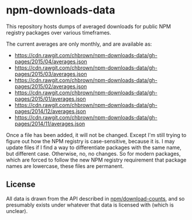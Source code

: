 # npm-downloads-data

This repository hosts dumps of averaged downloads for public NPM registry packages over various timeframes.

The current averages are only monthly, and are available as:

* https://cdn.rawgit.com/chbrown/npm-downloads-data/gh-pages/2015/04/averages.json
* https://cdn.rawgit.com/chbrown/npm-downloads-data/gh-pages/2015/03/averages.json
* https://cdn.rawgit.com/chbrown/npm-downloads-data/gh-pages/2015/02/averages.json
* https://cdn.rawgit.com/chbrown/npm-downloads-data/gh-pages/2015/01/averages.json
* https://cdn.rawgit.com/chbrown/npm-downloads-data/gh-pages/2014/12/averages.json
* https://cdn.rawgit.com/chbrown/npm-downloads-data/gh-pages/2014/11/averages.json

Once a file has been added, it will not be changed.
Except I'm still trying to figure out how the NPM registry is case-sensitive, because it is.
I may update files if I find a way to differentiate packages with the same name, but different case.
Otherwise, no, no changes. So for modern packages, which are forced to follow the new NPM registry requirement that package names are lowercase, these files are permanent.

## License

All data is drawn from the API described in [npm/download-counts](https://github.com/npm/download-counts), and so presumably exists under whatever that data is licensed with (which is unclear).
